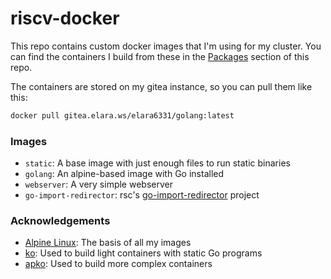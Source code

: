 # riscv-docker

This repo contains custom docker images that I'm using for my cluster. You can find the containers I build from these in the [Packages](https://gitea.elara.ws/Elara6331/riscv-docker/packages) section of this repo.

The containers are stored on my gitea instance, so you can pull them like this:

```bash
docker pull gitea.elara.ws/elara6331/golang:latest
```

### Images

- `static`: A base image with just enough files to run static binaries
- `golang`: An alpine-based image with Go installed
- `webserver`: A very simple webserver
- `go-import-redirector`: rsc's [go-import-redirector](https://github.com/rsc/go-import-redirector) project

### Acknowledgements

- [Alpine Linux](https://alpinelinux.org/): The basis of all my images
- [ko](https://ko.build/): Used to build light containers with static Go programs
- [apko](https://github.com/chainguard-dev/apko): Used to build more complex containers
